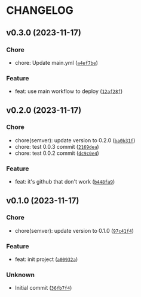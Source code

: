 # CHANGELOG
## v0.3.0 (2023-11-17)
### Chore
* chore: Update main.yml ([`a4ef7be`](https://github.com/zckv/mike_PSR/commit/a4ef7beb63ccef9a9a3096d4f755f61bef71af2c))
### Feature
* feat: use main workflow to deploy ([`12af28f`](https://github.com/zckv/mike_PSR/commit/12af28f872e912ad6394be2c76411a140ef083e4))
## v0.2.0 (2023-11-17)
### Chore
* chore(semver): update version to 0.2.0 ([`ba0b31f`](https://github.com/zckv/mike_PSR/commit/ba0b31f2e4b0d30204c1f35df5d6554f051c7d64))
* chore: test 0.0.3 commit ([`2169dea`](https://github.com/zckv/mike_PSR/commit/2169dea5a67494e269abb9d011591f89df5e662a))
* chore: test 0.0.2 commit ([`dc9c0e4`](https://github.com/zckv/mike_PSR/commit/dc9c0e41a9c27d11c10defc7f3387dc9b53c3af4))
### Feature
* feat: it&#39;s github that don&#39;t work ([`b448fa9`](https://github.com/zckv/mike_PSR/commit/b448fa9b47516b1fd423cfec38d68c5f2a7b56b5))
## v0.1.0 (2023-11-17)
### Chore
* chore(semver): update version to 0.1.0 ([`97c41f4`](https://github.com/zckv/mike_PSR/commit/97c41f4088a1552ece04641c949fe5d7384e242a))
### Feature
* feat: init project ([`a00932a`](https://github.com/zckv/mike_PSR/commit/a00932a189aa2a6201f1c734b2759307de59dc91))
### Unknown
* Initial commit ([`36fb7f4`](https://github.com/zckv/mike_PSR/commit/36fb7f4cd08993f861c2febd817c41cae4697d52))
